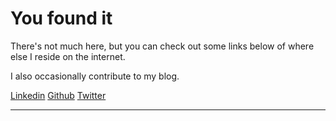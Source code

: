 # You found it

There's not much here, but you can check out some links below of where else I reside on the internet.

I also occasionally contribute to my blog.

[Linkedin](https://www.linkedin.com/in/nick-zelei/)
[Github](https://www.github.com/nickzelei)
[Twitter](https://twitter.com/NickZelei)

---
